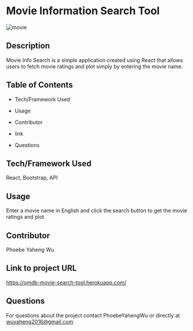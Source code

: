 # Movie Information Search Tool

![movie](https://user-images.githubusercontent.com/52837649/86200377-7853cd80-bb2a-11ea-9393-0a7147613897.gif)

## Description
Movie Info Search is a simple application created using React that allows users to fetch movie ratings and plot simply by entering the movie name.

## Table of Contents

* Tech/Framework Used

* Usage

* Contributor

* link

* Questions


## Tech/Framework Used
React, Bootstrap, API

## Usage
Enter a movie name in English and click the search button to get the movie ratings and plot.

## Contributor
Phoebe Yaheng Wu


## Link to project URL
https://omdb-movie-search-tool.herokuapp.com/


## Questions

For questions about the project contact PhoebeYahengWu or directly at wuyaheng2016@gmail.com
